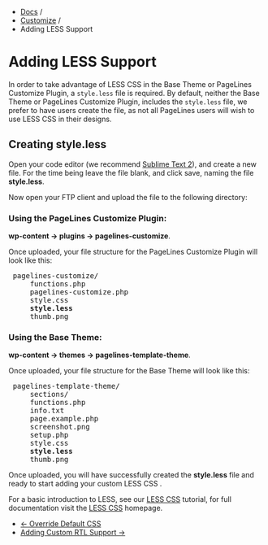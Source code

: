 <div class="row-fluid">
  <div class="span12">
    <ul class="breadcrumb">
        <li><a href="http://docs.pagelines.com/">Docs</a> <span class="divider">/</span></li>
        <li><a href="http://docs.pagelines.com/customize">Customize</a> <span class="divider">/</span></li>
        <li class="active">Adding LESS Support</li>
    </ul>
  </div>
</div>

# Adding LESS Support #

In order to take advantage of LESS CSS in the Base Theme or PageLines Customize Plugin, a `style.less` file is required. By default, neither the Base Theme or PageLines Customize Plugin, includes the `style.less` file, we prefer to have users create the file, as not all PageLines users will wish to use LESS CSS in their designs.

## Creating  style.less ##

Open your code editor (we recommend [Sublime Text 2](http://www.sublimetext.com/2)), and create a new file. For the time being leave the file blank, and click save, naming the file **style.less**.

Now open your FTP client and upload the file to the following directory:

### Using the PageLines Customize Plugin:

**wp-content &rarr; plugins &rarr; pagelines-customize**.

Once uploaded, your file structure for the PageLines Customize Plugin will look like this:

<pre>
<i class="icon-folder-open"></i> pagelines-customize/
	<i class="icon-file"></i> functions.php
	<i class="icon-file"></i> pagelines-customize.php
	<i class="icon-file"></i> style.css
	<i class="icon-file"></i> <strong>style.less</strong>
	<i class="icon-file"></i> thumb.png
</pre>

### Using the Base Theme:

**wp-content &rarr; themes &rarr; pagelines-template-theme**.

Once uploaded, your file structure for the Base Theme will look like this:

<pre>
<i class="icon-folder-open"></i> pagelines-template-theme/
	<i class="icon-folder-open"></i> sections/
	<i class="icon-file"></i> functions.php
	<i class="icon-file"></i> info.txt
	<i class="icon-file"></i> page.example.php
	<i class="icon-file"></i> screenshot.png
	<i class="icon-file"></i> setup.php
	<i class="icon-file"></i> style.css
	<i class="icon-file"></i> <strong>style.less</strong>
	<i class="icon-file"></i> thumb.png
</pre>

Once uploaded, you will have successfully created the **style.less** file and ready to start adding your custom LESS CSS .

For a basic introduction to LESS, see our [LESS CSS](http://docs.pagelines.com/advanced/less-css) tutorial, for full documentation visit the [LESS CSS](http://lesscss.org/) homepage.

<div class="row-fluid">
	<div class="span12">
		<ul class="pager">
			<li class="pull-left"><a href="http://docs.pagelines.com/customize/override-default-css">&larr; Override Default CSS</a></li>
  			<li class="pull-right"><a href="http://docs.pagelines.com/customize/adding-custom-rtl-support">Adding Custom RTL Support &rarr;</i></a></li>
		</ul>
	</div>
</div>